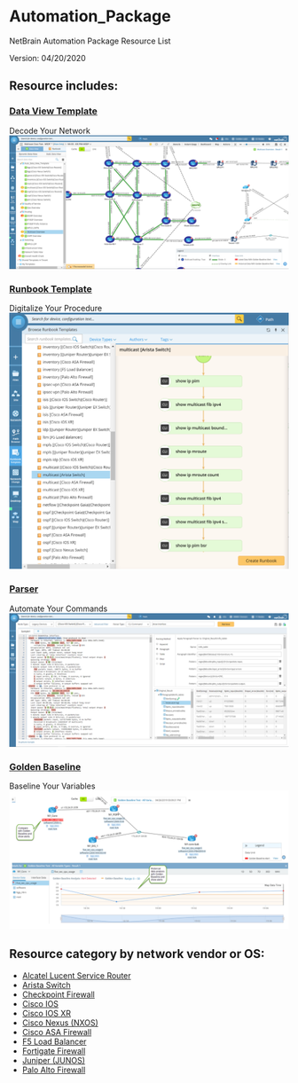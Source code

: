 # Automation_Package
NetBrain Automation Package Resource List

Version: 04/20/2020

## Resource includes:

### [Data View Template](https://www.netbraintech.com/docs/ie80/help/index.html?data-view.htm)
Decode Your Network
![alt text](images/dvt.png "NetBrain Data View")

### [Runbook Template](https://www.netbraintech.com/docs/ie80/help/index.html?using-runbook.htm)
Digitalize Your Procedure
![alt text](images/runbook.png "NetBrain Runbook")

### [Parser](https://www.netbraintech.com/docs/ie80/help/index.html?parser-library.htm)
Automate Your Commands
![alt text](images/parser.png "NetBrain Parser")

### [Golden Baseline](https://www.netbraintech.com/docs/ie80/help/index.html?golden-baseline.htm)
Baseline Your Variables
![alt text](images/golden_baseline_variable.png "NetBrain Golden Baseline")

## Resource category by network vendor or OS:
* [Alcatel Lucent Service Router](vendor_list/alcatel_lucent_service_router.md)
* [Arista Switch](vendor_list/arista_switch.md)
* [Checkpoint Firewall](vendor_list/checkpoint_firewall.md)
* [Cisco IOS](vendor_list/cisco_ios.md)
* [Cisco IOS XR](vendor_list/cisco_ios_xr.md)
* [Cisco Nexus (NXOS)](vendor_list/cisco_nexus_nxos.md)
* [Cisco ASA Firewall](vendor_list/cisco_asa_firewall.md)
* [F5 Load Balancer](vendor_list/f5_load_balancer.md)
* [Fortigate Firewall](vendor_list/fortigate_firewall.md)
* [Juniper (JUNOS)](vendor_list/juniper_junos.md)
* [Palo Alto Firewall](vendor_list/palo_alto_firewall.md)